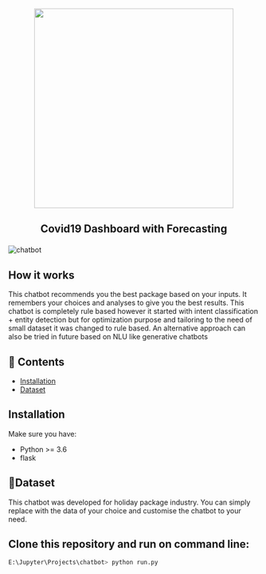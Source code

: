 <p align="center">
    <br>
    <img src="https://github.com/44himanshu44/Package-recommendation-chatbot/blob/master/docs/chatbot_logo.png" width="400"/>
    <br>
</p>

<h2 align="center">
<p>Covid19 Dashboard with Forecasting</p>
</h2>


![chatbot](https://github.com/44himanshu44/Package-recommendation-chatbot/blob/master/docs/chatbot.gif) <br>


## How it works
This chatbot recommends you the best package based on your inputs. It remembers your choices and analyses to give you 
the best results. This chatbot is completely rule based however it started with intent classification + entity detection but for optimization
purpose and tailoring to the need of small dataset it was changed to rule based. An alternative approach can also be tried in future based on NLU like generative chatbots



## 📖 Contents
- [Installation](#installation)
- [Dataset](#dataset)


## Installation

Make sure you have:

* Python >= 3.6
* flask


## 📖Dataset
This chatbot was developed for holiday package industry. You can simply replace with the data of your choice and customise the chatbot to your need.
<br>

## Clone this repository and run on command line:
```python
E:\Jupyter\Projects\chatbot> python run.py
```


